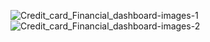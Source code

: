 ![Credit_card_Financial_dashboard-images-1](https://github.com/Shraddha0321/Credit_Card_Report/assets/69896482/56d87dc7-63ac-43da-bd2d-038d2e096418)
![Credit_card_Financial_dashboard-images-2](https://github.com/Shraddha0321/Credit_Card_Report/assets/69896482/ac9e0883-6fd3-40f5-8f3a-b3c515617de9)

